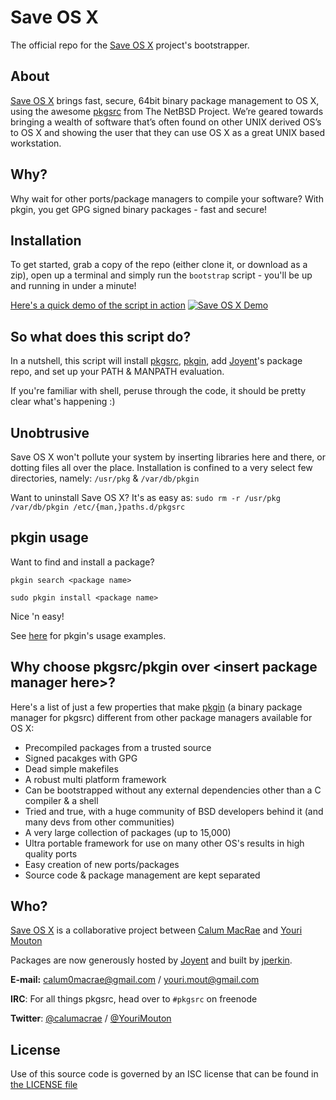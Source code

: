 Save OS X
=========
The official repo for the [Save OS X](http://saveosx.org/) project's bootstrapper.

About
-----
[Save OS X](http://saveosx.org/) brings fast, secure, 64bit binary package management to OS X, using the awesome [pkgsrc](http://pkgsrc.net) from The NetBSD Project.
We’re geared towards bringing a wealth of software that’s often found on other UNIX derived OS’s to OS X and showing the user that they can use OS X as a great UNIX based workstation.

Why?
----
Why wait for other ports/package managers to compile your software?
With pkgin, you get GPG signed binary packages - fast and secure!

Installation
------------
To get started, grab a copy of the repo (either clone it, or download as a zip), open up a terminal and simply run the `bootstrap` script - you'll be up and running in under a minute!

[Here's a quick demo of the script in action](https://youtu.be/oMWo3nouUsE)
[![Save OS X Demo](http://i.imgur.com/F06pnfl.png)](https://youtu.be/oMWo3nouUsE)

So what does this script do?
----------------------------
In a nutshell, this script will install [pkgsrc](http://pkgsrc.net), [pkgin](http://pkgin.net), add [Joyent](https://github.com/joyent)'s package repo, and set up your PATH & MANPATH evaluation.

If you're familiar with shell, peruse through the code, it should be pretty clear what's happening :)

Unobtrusive
-----------
Save OS X won't pollute your system by inserting libraries here and there, or dotting files all over the place.
Installation is confined to a very select few directories, namely: `/usr/pkg` & `/var/db/pkgin`

Want to uninstall Save OS X? It's as easy as:
`sudo rm -r /usr/pkg /var/db/pkgin /etc/{man,}paths.d/pkgsrc`

pkgin usage
-----------
Want to find and install a package?

`pkgin search <package name>`

`sudo pkgin install <package name>`

Nice 'n easy!

See [here](http://pkgin.net/#examples) for pkgin's usage examples.

Why choose pkgsrc/pkgin over \<insert package manager here\>?
-----------------------------------------------------------------------------
Here's a list of just a few properties that make [pkgin](http://pkgin.net/) (a binary package manager for pkgsrc) different from other package managers available for OS X:
- Precompiled packages from a trusted source
- Signed pacakges with GPG
- Dead simple makefiles
- A robust multi platform framework
- Can be bootstrapped without any external dependencies other than a C compiler & a shell
- Tried and true, with a huge community of BSD developers behind it (and many devs from other communities)
- A very large collection of packages (up to 15,000)
- Ultra portable framework for use on many other OS's results in high quality ports
- Easy creation of new ports/packages
- Source code & package management are kept separated

Who?
----
[Save OS X](http://saveosx.org/) is a collaborative project between [Calum MacRae](https://github.com/cmacrae) and [Youri Mouton](https://github.com/yrmt)

Packages are now generously hosted by [Joyent](https://github.com/joyent) and built by [jperkin](https://github.com/jperkin).

**E-mail:** [calum0macrae@gmail.com](mailto:calum0macrae@gmail.com) / [youri.mout@gmail.com](mailto:youri.mout@gmail.com)

**IRC**: For all things pkgsrc, head over to `#pkgsrc` on freenode

**Twitter**: [@calumacrae](https://twitter.com/calumacrae) / [@YouriMouton](https://twitter.com/YouriMouton)

License
-------
Use of this source code is governed by an ISC license that can be found in [the LICENSE file](LICENSE)
